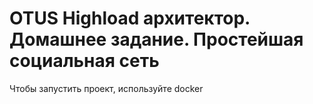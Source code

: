 # OTUS Highload архитектор. Домашнее задание. Простейшая социальная сеть
Чтобы запустить проект, используйте docker
